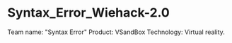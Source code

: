 # Syntax_Error_Wiehack-2.0

Team name: "Syntax Error"
Product: VSandBox
Technology: Virtual reality.
